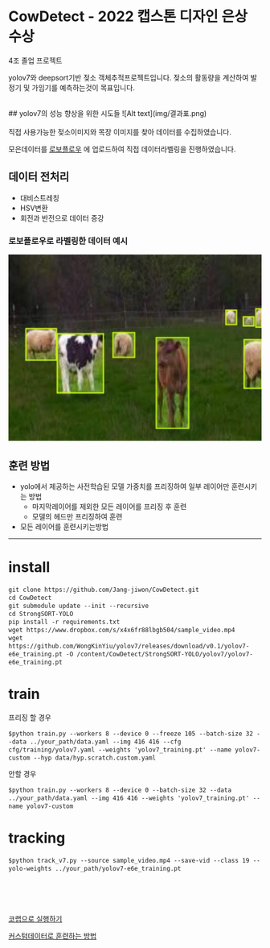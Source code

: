 # CowDetect - 2022 캡스톤 디자인  은상 수상

4조 졸업 프로젝트 

yolov7와 deepsort기반 젖소 객체추적프로젝트입니다. 젖소의 활동량을 계산하여 발정기 및 가임기를 예측하는것이 목표입니다. 



</br>
## yolov7의 성능 향상을 위한 시도들
![Alt text](img/결과표.png)
</br>
</br>
직접 사용가능한 젖소이미지와 목장 이미지를 찾아 데이터를 수집하였습니다. </br>

모은데이터를 [로보플로우](https://roboflow.com) 에 업로드하여 직접 데이터라벨링을 진행하였습니다.

## 데이터 전처리
- 대비스트레칭
- HSV변환
- 회전과 반전으로 데이터 증강

### 로보플로우로 라벨링한 데이터 예시
![Alt text](img/라벨링.png)

## 훈련 방법
- yolo에서 제공하는 사전학습된 모델 가중치를 프리징하여 일부 레이어만 훈련시키는 방법
  - 마지막레이어를 제외한 모든 레이어를 프리징 후 훈련
  - 모델의 헤드만 프리징하여 훈련
- 모든 레이어를 훈련시키는방법

* * *

# install 
```
git clone https://github.com/Jang-jiwon/CowDetect.git
cd CowDetect
git submodule update --init --recursive
cd StrongSORT-YOLO
pip install -r requirements.txt
wget https://www.dropbox.com/s/x4x6fr88lbgb504/sample_video.mp4
wget https://github.com/WongKinYiu/yolov7/releases/download/v0.1/yolov7-e6e_training.pt -O /content/CowDetect/StrongSORT-YOLO/yolov7/yolov7-e6e_training.pt
```

# train
프리징 할 경우

```
$python train.py --workers 8 --device 0 --freeze 105 --batch-size 32 --data ../your_path/data.yaml --img 416 416 --cfg cfg/training/yolov7.yaml --weights 'yolov7_training.pt' --name yolov7-custom --hyp data/hyp.scratch.custom.yaml
```
안할 경우
```
$python train.py --workers 8 --device 0 --batch-size 32 --data ../your_path/data.yaml --img 416 416 --weights 'yolov7_training.pt' --name yolov7-custom 
```


# tracking
```
$python track_v7.py --source sample_video.mp4 --save-vid --class 19 --yolo-weights ../your_path/yolov7-e6e_training.pt
```
</br></br></br></br>
[코랩으로 실행하기](train+tracking.ipynb)


[커스텀데이터로 훈련하는 방법](https://github.com/ultralytics/yolov5/wiki/Train-Custom-Data)
